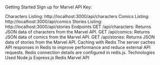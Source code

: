 Getting Started
Sign up for Marvel API Key:



Characters Listing: http://localhost:3000/api/characters
Comics Listing: http://localhost:3000/api/comics
Stories Listing: http://localhost:3000/api/stories
Endpoints
GET /api/characters: Returns JSON data of characters from the Marvel API.
GET /api/comics: Returns JSON data of comics from the Marvel API.
GET /api/stories: Returns JSON data of stories from the Marvel API.
Caching with Redis
The server caches API responses in Redis to improve performance and reduce external API requests.
Redis connection details are configured in redis.js.
Technologies Used
Node.js
Express.js
Redis
Marvel API
